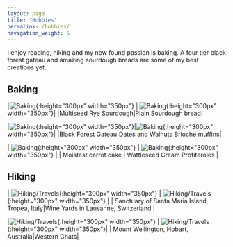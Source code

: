 ```yaml
---
layout: page
title: "Hobbies"
permalink: /hobbies/
navigation_weight: 5
---
```



I enjoy reading, hiking and my new found passion is baking.
A four tier black forest gateau and amazing sourdough breads are some of my best creations yet.

## Baking 

|![Baking](/images/IMG_5253.JPG){:height="300px" width="350px"} | ![Baking](/images/IMG_5276.JPG){:height="300px" width="350px"}|
|Multiseed Rye Sourdough|Plain Sourdough bread|

|![Baking](/images/black_forest.jpg){:height="300px" width="350px"}|![Baking](/images/muffins.jpg){:height="300px" width="350px"}|
|Black Forest Gateau|Dates and Walnuts Brioche muffins|

| ![Baking](/images/carrot_cake.jpg){:height="300px" width="350px"} | ![Baking](/images/shoe_pastry.jpg){:height="300px" width="350px"} |
| Moistest carrot cake | Wattleseed Cream Profiteroles |

##  Hiking

| ![Hiking/Travels](/images/IMG_1896.jpg){:height="300px" width="350px"} | ![Hiking/Travels](/images/geneva1.jpg){:height="300px" width="350px"} |
| Sanctuary of Santa Maria Island, Tropea, Italy|Wine Yards in Lausanne, Switzerland  |


|![Hiking/Travels](/images/hobart.jpg){:height="300px" width="350px"} | ![Hiking/Travels](/images/western_ghats.jpg){:height="300px" width="350px"}|
| Mount Wellington, Hobart, Australia|Western Ghats|
